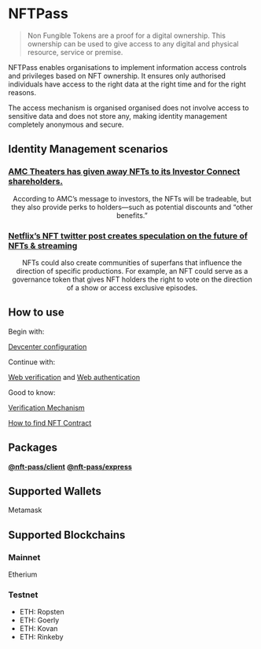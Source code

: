 # NFTPass

> Non Fungible Tokens are a proof for a digital ownership. This ownership can be used to give access to any digital and physical resource, service or premise.

NFTPass enables organisations to implement information access controls and privileges based on NFT ownership. It ensures
only authorised individuals have access to the right data at the right time and for the right reasons.

The access mechanism is organised organised does not involve access to sensitive data and does not store any, making
identity management completely anonymous and secure.

## Identity Management scenarios

### [AMC Theaters has given away NFTs to its Investor Connect shareholders.](https://decrypt.co/90673/dogecoin-friendly-amc-rewards-shareholders-free-nfts)

<p align="center">
According to AMC’s message to investors, the NFTs will be tradeable, but they also provide perks to holders—such as potential discounts and “other benefits.”
</p>

### [Netflix’s NFT twitter post creates speculation on the future of NFTs & streaming](https://nftevening.com/netflixs-nft-twitter-post-creates-speculation-on-the-future-of-nfts-streaming/)

<p align="center">
NFTs could also create communities of superfans that influence the direction of specific productions. For example, an NFT could serve as a governance token that gives NFT holders the right to vote on the direction of a show or access exclusive episodes.
</p>

## How to use

Begin with:

[Devcenter configuration](./docs/dev-center.md)

Continue with:

[Web verification](./docs/web-verification.md)
and
[Web authentication](./docs/web-authentication.md)

Good to know:

[Verification Mechanism](./docs/verification-mechanism.md)

[How to find NFT Contract](./docs/find-nft-contract.md)

## Packages

**[@nft-pass/client](https://www.npmjs.com/package/@nft-pass/client)**
**[@nft-pass/express](https://www.npmjs.com/package/@nft-pass/express)**

## Supported Wallets

Metamask

## Supported Blockchains

### Mainnet

Etherium

### Testnet

* ETH: Ropsten
* ETH: Goerly
* ETH: Kovan
* ETH: Rinkeby
